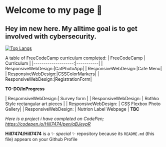 # Welcome to my page 👋


## Hey im new here. My alltime goal is to get involved with cybersecurity.

[![Top Langs](https://github-readme-stats.vercel.app/api/top-langs/?username=anuraghazra)](https://github.com/anuraghazra/github-readme-stats)

A table of FreeCodeCamp curriculum completed:
| FreeCodeCamp        | Curriculum |
|--------------------:|-----------|
| ResponsiveWebDesign:|CatPhotoApp|
| ResponsiveWebDesign:|Cafe Menu|
| ResponsiveWebDesign:|CSSColorMarkers|
| ResponsiveWebDesign:|RegistrationForm|

**TO-DO/InProgress**

| RespomsiveWebDesign:| Survey form |
| ResponsiveWebDesign: | Rothko Style rectangular art pieces |
| ResponsiveWebDesign: | CSS Flexbox Photo Gallery|
| ResponsiveWebDesign: | Nutrion Label Webpage |
**TBC**


<em> Here is a project i have completed on CodePen; 
https://codepen.io/Hill7474/pen/qBJeypR </em>

**Hill7474/Hill7474** is a ✨ _special_ ✨ repository because its `README.md` (this file) appears on your Github Profile
